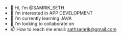 - 👋 Hi, I’m @SAMRIK_SETH
- 👀 I’m interested in APP DEVELOPMENT
- 🌱 I’m currently learning JAVA
- 💞️ I’m looking to collaborate on 
- 📫 How to reach me email: sathsamrik@gmail.com
<!---
SAMRIK41/SAMRIK41 is a ✨ special ✨ repository because its `README.md` (this file) appears on your GitHub profile.
You can click the Preview link to take a look at your changes.
--->
